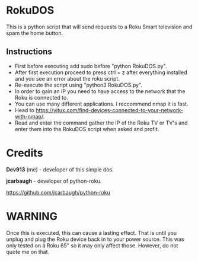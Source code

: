 # RokuDOS
This is a python script that will send requests to a Roku Smart television and spam the home button.

## Instructions
* First before executing add sudo before "python RokuDOS.py".
* After first execution proceed to press ctrl + z after everything installed and you see an error about the roku script.
* Re-execute the script using "python3 RokuDOS.py".
* In order to gain an IP you need to have access to the network that the Roku is connected to.
* You can use many different applications. I reccommend nmap it is fast.
* Head to https://vitux.com/find-devices-connected-to-your-network-with-nmap/.
* Read and enter the command gather the IP of the Roku TV or TV's and enter them into the RokuDOS script when asked and profit.

# Credits
<b>Dev913</b> (me) - developer of this simple dos.

<b>jcarbaugh</b> - developer of python-roku.

https://github.com/jcarbaugh/python-roku

# WARNING
Once this is executed, this can cause a lasting effect. That is until you unplug and plug the Roku device back in to your power source. This was only tested on a Roku 65" so it may only affect those. However, do not quote me on that.
